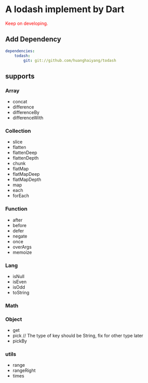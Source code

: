 # A lodash implement by Dart

<font style="color:red;"> Keep on developing. </font>  

## Add Dependency
```yaml
dependencies:
    todash:
        git: git://github.com/huanghaiyang/todash
```

## supports

### Array
+ concat
+ difference
+ differenceBy
+ differenceWith

### Collection
+ slice
+ flatten
+ flattenDeep
+ flattenDepth
+ chunk
+ flatMap
+ flatMapDeep
+ flatMapDepth
+ map
+ each
+ forEach

### Function
+ after
+ before
+ defer
+ negate
+ once
+ overArgs
+ memoize

### Lang
+ isNull
+ isEven
+ isOdd
+ toString

### Math

### Object
+ get
+ pick       // The type of key should be String, fix for other type later
+ pickBy

### utils
+ range
+ rangeRight
+ times